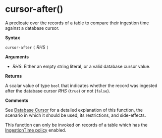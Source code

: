 # cursor-after()

A predicate over the records of a table to compare their ingestion time
against a database cursor.

**Syntax**

`cursor-after` `(` *RHS* `)`

**Arguments**

* *RHS*: Either an empty string literal, or a valid database cursor value.

**Returns**

A scalar value of type `bool` that indicates whether the record was ingested
after the database cursor *RHS* (`true`) or not (`false`).

**Comments**

See [Database Cursor](https://kusdoc2.azurewebsites.net/docs/concepts/concepts_databasecursor.html) for a detailed
explanation of this function, the scenario in which it should be used, its
restrictions, and side-effects.

This function can only be invoked on records of a table which has the
[IngestionTime policy](https://kusdoc2.azurewebsites.net/docs/concepts/concepts_ingestiontimepolicy.html) enabled.


